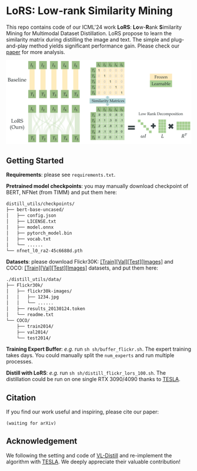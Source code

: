 # LoRS: Low-rank Similarity Mining

This repo contains code of our ICML'24 work **LoRS**: **Lo**w-**R**ank **S**imilarity Mining for Multimodal Dataset Distillation. LoRS propose to learn the similarity matrix during distilling the image and text. The simple and plug-and-play method yields significant performance gain. Please check our [paper](http://arxiv.org/abs/2406.03793) for more analysis.


![Method](images/method.png)


## Getting Started

**Requirements**: please see `requirements.txt`.

**Pretrained model checkpoints**: you may manually download checkpoint of BERT, NFNet (from TIMM) and put them here:

```
distill_utils/checkpoints/
├── bert-base-uncased/
│   ├── config.json
│   ├── LICENSE.txt
│   ├── model.onnx
│   ├── pytorch_model.bin
│   ├── vocab.txt
│   └── ......
└── nfnet_l0_ra2-45c6688d.pth
```

**Datasets**: please download Flickr30K: [[Train]](https://storage.googleapis.com/sfr-vision-language-research/datasets/flickr30k_train.json)[[Val]](https://storage.googleapis.com/sfr-vision-language-research/datasets/flickr30k_val.json)[[Test]](https://storage.googleapis.com/sfr-vision-language-research/datasets/flickr30k_test.json)[[Images]](https://www.kaggle.com/datasets/hsankesara/flickr-image-dataset) and COCO: [[Train]](https://storage.googleapis.com/sfr-vision-language-research/datasets/coco_karpathy_train.json)[[Val]](https://storage.googleapis.com/sfr-vision-language-research/datasets/coco_karpathy_val.json)[[Test]](https://storage.googleapis.com/sfr-vision-language-research/datasets/coco_karpathy_test.json)[[Images]](https://cocodataset.org/#download) datasets, and put them here:

```
./distill_utils/data/
├── Flickr30k/
│   ├── flickr30k-images/
│   │   ├── 1234.jpg
│   │   └── ......
│   ├── results_20130124.token
│   └── readme.txt
└── COCO/
    ├── train2014/
    ├── val2014/
    └── test2014/
```



**Training Expert Buffer**: *e.g.* run `sh sh/buffer_flickr.sh`. The expert training takes days. You could manually split the `num_experts` and run multiple processes.

**Distill with LoRS**: *e.g.* run `sh sh/distill_flickr_lors_100.sh`. The distillation could be run on one single RTX 3090/4090 thanks to [TESLA](https://github.com/justincui03/tesla).



## Citation

If you find our work useful and inspiring, please cite our paper:
```
(waiting for arXiv)
```




## Acknowledgement

We following the setting and code of [VL-Distill](https://github.com/princetonvisualai/multimodal_dataset_distillation) and re-implement the algorithm with [TESLA](https://github.com/justincui03/tesla). We deeply appreciate their valuable contribution!